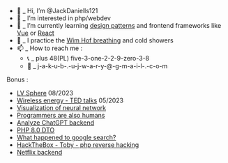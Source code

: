 - 👋  _ Hi, I’m @JackDaniells121
- 👀  _ I’m interested in php/webdev
- 🌱  _ I’m currently learning [design patterns](https://www.youtube.com/watch?v=tv-_1er1mWI) and frontend frameworks like [Vue](https://vuejs.org/) or [React](https://reactjs.org)
- 🧘 _ I practice the [Wim Hof breathing](https://www.youtube.com/watch?v=tybOi4hjZFQ) and cold showers
- 📫  _ How to reach me : 
  - 📞  _ plus 48(PL) five-3-one-2-2-9-zero-3-8
  - 📨  _ j-a-k-u-b-.-u-j-w-a-r-y-@-g-m-a-i-l-.-c-o-m

Bonus :
- [LV Sphere](https://www.youtube.com/watch?v=v3uRvJcM3z8) 08/2023
- [Wireless energy - TED talks](https://www.youtube.com/watch?v=RxrB7PDLJ18) 05/2023
- [Visualization of neural network](https://www.youtube.com/watch?v=Tsvxx-GGlTg)
- [Programmers are also humans](https://www.youtube.com/channel/UCi8C7TNs2ohrc6hnRQ5Sn2w)
- [Analyze ChatGPT backend](https://www.youtube.com/watch?v=d41wkF1sWuc)
- [PHP 8.0 DTO](https://www.youtube.com/watch?v=35QmeoPLPOQ)
- [What happened to google search?](youtube.com/watch?v=48AOOynnmqU)
- [HackTheBox - Toby - php reverse hacking](https://www.youtube.com/watch?v=XROkuXKgeg8)
- [Netflix backend](https://www.youtube.com/watch?v=MxFt3YsjyQg)
<!---
JackDaniells121/JackDaniells121 is a ✨ special ✨ repository because its `README.md` (this file) appears on your GitHub profile.
You can click the Preview link to take a look at your changes.
--->
